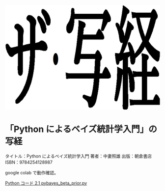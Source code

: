 ![ザ・写経](title.png)

# 「Python によるベイズ統計学入門」の写経

タイトル：Python によるベイズ統計学入門
著者：中妻照雄
出版：朝倉書店
ISBN：9784254128987

google colab で動作確認。

[Python コード 2.1 pybayes_beta_prior.py](2_1_pybayes_beta_prior.ipynb)
